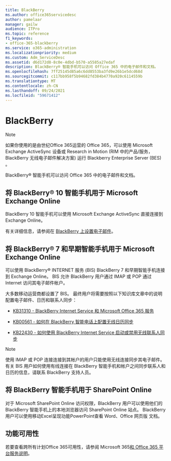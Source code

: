 ```yaml
---
title: BlackBerry
ms.author: office365servicedesc
author: pamelaar
manager: gailw
audience: ITPro
ms.topic: reference
f1_keywords:
- office-365-blackberry
ms.service: o365-administration
ms.localizationpriority: medium
ms.custom: Adm_ServiceDesc
ms.assetid: d6d172d8-8c0e-4dbd-b570-a5585a27edaf
description: BlackBerry® 智能手机可以访问 Office 365 中的电子邮件和文档。
ms.openlocfilehash: 7ff25145d85a6c6dd8553ba3fd9e26b1e5dcd68d
ms.sourcegitcommit: c117bb958f5b94682fd384b4770a920c6114559b
ms.translationtype: MT
ms.contentlocale: zh-CN
ms.lasthandoff: 09/24/2021
ms.locfileid: "59671412"
---
```

# <a name="blackberry"></a>BlackBerry

> [!NOTE]
> 如果你使用的是由世纪Office 365运营的 Office 365，可以使用 Microsoft Exchange ActiveSync 设备或 Research in Motion (RIM 中的产品/服务，BlackBerry 无线电子邮件解决方案) 运行 Blackberry Enterprise Server (BES) 。 
  
BlackBerry® 智能手机可以访问 Office 365 中的电子邮件和文档。
  
## <a name="blackberry-10-smartphones-with-microsoft-exchange-online"></a>将 BlackBerry® 10 智能手机用于 Microsoft Exchange Online

BlackBerry 10 智能手机可以使用 Microsoft Exchange ActiveSync 直接连接到 Exchange Online。
  
有关详细信息，请参阅在 [BlackBerry 上设置电子邮件](https://go.microsoft.com/fwlink/?linkid=863394)。
  
## <a name="blackberry-7-and-earlier-smartphones-with-microsoft-exchange-online"></a>将 BlackBerry® 7 和早期智能手机用于 Microsoft Exchange Online

可以使用 BlackBerry® INTERNET 服务 (BIS) BlackBerry 7 和早期智能手机连接到 Exchange Online。 BIS 允许 BlackBerry 用户通过 IMAP 或 POP 通过 Internet 访问其电子邮件帐户。
  
大多数移动运营商都设置了 BIS。 最终用户将需要按照以下知识库文章中的说明配置电子邮件、日历和联系人同步：
  
- [KB31310 - BlackBerry Internet Service 和 Microsoft Office 365 服务](https://go.microsoft.com/fwlink/?LinkID=826158&amp;clcid=0x409)
    
- [KB00561 - 如何在 BlackBerry 智能电话上配置无线日历同步](https://go.microsoft.com/fwlink/?LinkID=826160&amp;clcid=0x409)
    
- [KB22430 - 如何使用 BlackBerry Internet Service 启动或禁用无线联系人同步](https://go.microsoft.com/fwlink/?LinkID=826161&amp;clcid=0x409)
    
> [!NOTE]
> 使用 IMAP 或 POP 连接连接到其帐户的用户只能使用无线连接同步其电子邮件。 有关 BIS 用户如何使用有线连接在 BlackBerry 智能手机和帐户之间同步联系人和日历的信息，请联系 BlackBerry 支持人员。 
  
## <a name="blackberry-smartphones-with-sharepoint-online"></a>将 BlackBerry 智能手机用于 SharePoint Online

对于 Microsoft SharePoint Online 访问权限，BlackBerry 用户可以使用他们的 BlackBerry 智能手机上的本地浏览器访问 SharePoint Online 站点。 BlackBerry 用户可以使用移动Excel呈现功能PowerPoint查看 Word、Office 网页版 文档。
  
## <a name="feature-availability"></a>功能可用性

若要查看跨所有计划Office 365可用性，请参阅 Microsoft 365[和 Office 365 平台服务说明](office-365-platform-service-description.md)。
  